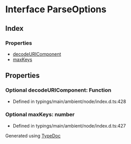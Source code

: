 # Interface ParseOptions


## Index

### Properties
* [decodeURIComponent](_typings_main_ambient_node_index_d_._querystring_.parseoptions.md#decodeuricomponent)
* [maxKeys](_typings_main_ambient_node_index_d_._querystring_.parseoptions.md#maxkeys)

## Properties

### Optional decodeURIComponent: Function

* Defined in typings/main/ambient/node/index.d.ts:428


### Optional maxKeys: number

* Defined in typings/main/ambient/node/index.d.ts:427



Generated using [TypeDoc](http://typedoc.io)
